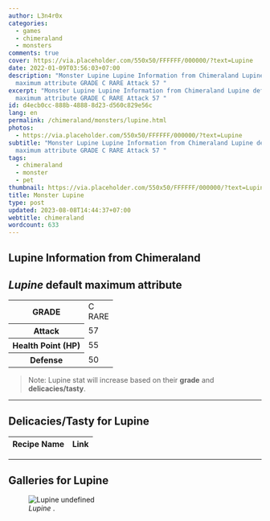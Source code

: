 ```yaml
---
author: L3n4r0x
categories:
  - games
  - chimeraland
  - monsters
comments: true
cover: https://via.placeholder.com/550x50/FFFFFF/000000/?text=Lupine
date: 2022-01-09T03:56:03+07:00
description: "Monster Lupine Lupine Information from Chimeraland Lupine default
  maximum attribute GRADE C RARE Attack 57 "
excerpt: "Monster Lupine Lupine Information from Chimeraland Lupine default
  maximum attribute GRADE C RARE Attack 57 "
id: d4ecb0cc-888b-4888-8d23-d560c829e56c
lang: en
permalink: /chimeraland/monsters/lupine.html
photos:
  - https://via.placeholder.com/550x50/FFFFFF/000000/?text=Lupine
subtitle: "Monster Lupine Lupine Information from Chimeraland Lupine default
  maximum attribute GRADE C RARE Attack 57 "
tags:
  - chimeraland
  - monster
  - pet
thumbnail: https://via.placeholder.com/550x50/FFFFFF/000000/?text=Lupine
title: Monster Lupine
type: post
updated: 2023-08-08T14:44:37+07:00
webtitle: chimeraland
wordcount: 633
---
```


<link
  rel="stylesheet"
  href="https://rawcdn.githack.com/dimaslanjaka/Web-Manajemen/870a349/css/bootstrap-5-3-0-alpha3-wrapper.css"
/>
<section id="bootstrap-wrapper">
  <div data-bs-theme="dark">
    <h2>Lupine Information from Chimeraland</h2>
    <h2 id="attribute"><i>Lupine</i> default maximum attribute</h2>
    <div class="row">
      <div class="col mb-2">
        <div class="card">
          <div class="card-body">
            <table>
              <tr>
                <th>GRADE</th>
                <td>C <br /><span class="text-primary">RARE</span></td>
              </tr>
              <tr>
                <th>Attack</th>
                <td>57</td>
              </tr>
              <tr>
                <th>Health Point (HP)</th>
                <td>55</td>
              </tr>
              <tr>
                <th>Defense</th>
                <td>50</td>
              </tr>
            </table>
          </div>
        </div>
      </div>
    </div>
    <blockquote class="bd-callout bd-callout-warning">
      Note: Lupine stat will increase based on their <b>grade</b> and
      <b>delicacies/tasty</b>.
    </blockquote>
    <hr />
    <h2 id="delicacies">Delicacies/Tasty for Lupine</h2>
    <div class="card">
      <div class="card-body">
        <div class="table-responsive">
          <table class="table table-striped">
            <thead>
              <tr>
                <th>Recipe Name</th>
                <th>Link</th>
              </tr>
            </thead>
            <tbody></tbody>
          </table>
        </div>
      </div>
    </div>
    <hr />
    <div id="gallery">
      <h2>Galleries for Lupine</h2>
      <div class="row">
        <div class="col-lg-6 col-12">
          <figure>
            <img
              src="https://www.webmanajemen.com/undefined"
              alt="Lupine undefined"
            />
            <figcaption style="word-wrap: break-word">
              <i>Lupine</i> .
            </figcaption>
          </figure>
        </div>
      </div>
    </div>
  </div>
</section>